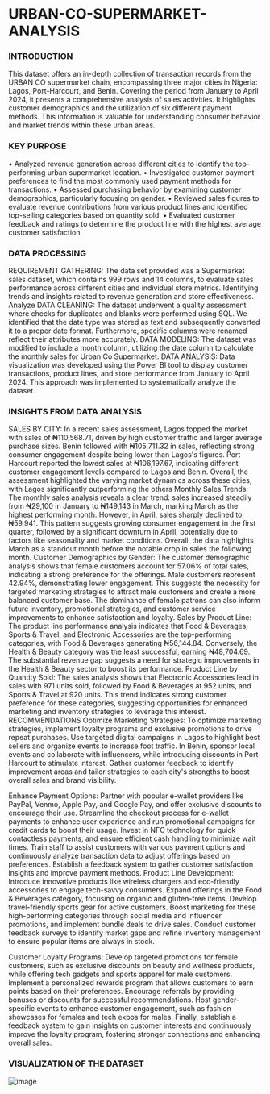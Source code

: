 # URBAN-CO-SUPERMARKET-ANALYSIS
### INTRODUCTION
This dataset offers an in-depth collection of transaction records from the URBAN CO supermarket chain, encompassing three major cities in Nigeria: Lagos, Port-Harcourt, and Benin. Covering the period from January to April 2024, it presents a comprehensive analysis of sales activities. It highlights customer demographics and the utilization of six different payment methods. This information is valuable for understanding consumer behavior and market trends within these urban areas.
### KEY PURPOSE
•	Analyzed revenue generation across different cities to identify the top-performing urban supermarket location.
•	Investigated customer payment preferences to find the most commonly used payment methods for transactions.
•	Assessed purchasing behavior by examining customer demographics, particularly focusing on gender.
•	Reviewed sales figures to evaluate revenue contributions from various product lines and identified top-selling categories based on quantity sold.
•	Evaluated customer feedback and ratings to determine the product line with the highest average customer satisfaction.
### DATA PROCESSING
 REQUIREMENT GATHERING:  The data set provided was a Supermarket sales dataset, which contains 999 rows and 14 columns, to evaluate sales performance across different cities and individual store metrics. Identifying trends and insights related to revenue generation and store effectiveness.  Analyze 
DATA CLEANING: The dataset underwent a quality assessment where checks for duplicates and blanks were performed using SQL. We identified that the date type was stored as text and subsequently converted it to a proper date format. Furthermore, specific columns were renamed reflect their attributes more accurately.
 DATA MODELING: The dataset was modified to include a month column, utilizing the date column to calculate the monthly sales for Urban Co Supermarket.
DATA ANALYSIS: Data visualization was developed using the Power BI tool to display customer transactions, product lines, and store performance from January to April 2024. This approach was implemented to systematically analyze the dataset.
### INSIGHTS FROM DATA ANALYSIS
SALES BY CITY: In a recent sales assessment, Lagos topped the market with sales of ₦110,568.71, driven by high customer traffic and larger average purchase sizes. Benin followed with ₦105,711.32 in sales, reflecting strong consumer engagement despite being lower than Lagos's figures. Port Harcourt reported the lowest sales at ₦106,197.67, indicating different customer engagement levels compared to Lagos and Benin. Overall, the assessment highlighted the varying market dynamics across these cities, with Lagos significantly outperforming the others
Monthly Sales Trends: The monthly sales analysis reveals a clear trend: sales increased steadily from ₦29,100 in January to ₦149,143 in March, marking March as the highest performing month. However, in April, sales sharply declined to ₦59,941. This pattern suggests growing consumer engagement in the first quarter, followed by a significant downturn in April, potentially due to factors like seasonality and market conditions. Overall, the data highlights March as a standout month before the notable drop in sales the following month.
Customer Demographics by Gender: The customer demographic analysis shows that female customers account for 57.06% of total sales, indicating a strong preference for the offerings. Male customers represent 42.94%, demonstrating lower engagement. This suggests the necessity for targeted marketing strategies to attract male customers and create a more balanced customer base. The dominance of female patrons can also inform future inventory, promotional strategies, and customer service improvements to enhance satisfaction and loyalty.
Sales by Product Line: The product line performance analysis indicates that Food & Beverages, Sports & Travel, and Electronic Accessories are the top-performing categories, with Food & Beverages generating ₦56,144.84. Conversely, the Health & Beauty category was the least successful, earning ₦48,704.69. The substantial revenue gap suggests a need for strategic improvements in the Health & Beauty sector to boost its performance.
Product Line by Quantity Sold: The sales analysis shows that Electronic Accessories lead in sales with 971 units sold, followed by Food & Beverages at 952 units, and Sports & Travel at 920 units. This trend indicates strong customer preference for these categories, suggesting opportunities for enhanced marketing and inventory strategies to leverage this interest.
RECOMMENDATIONS
Optimize Marketing Strategies: To optimize marketing strategies, implement loyalty programs and exclusive promotions to drive repeat purchases. Use targeted digital campaigns in Lagos to highlight best sellers and organize events to increase foot traffic. In Benin, sponsor local events and collaborate with influencers, while introducing discounts in Port Harcourt to stimulate interest. Gather customer feedback to identify improvement areas and tailor strategies to each city's strengths to boost overall sales and brand visibility.

Enhance Payment Options: Partner with popular e-wallet providers like PayPal, Venmo, Apple Pay, and Google Pay, and offer exclusive discounts to encourage their use. Streamline the checkout process for e-wallet payments to enhance user experience and run promotional campaigns for credit cards to boost their usage. Invest in NFC technology for quick contactless payments, and ensure efficient cash handling to minimize wait times. Train staff to assist customers with various payment options and continuously analyze transaction data to adjust offerings based on preferences. Establish a feedback system to gather customer satisfaction insights and improve payment methods.
Product Line Development: Introduce innovative products like wireless chargers and eco-friendly accessories to engage tech-savvy consumers. Expand offerings in the Food & Beverages category, focusing on organic and gluten-free items. Develop travel-friendly sports gear for active customers. Boost marketing for these high-performing categories through social media and influencer promotions, and implement bundle deals to drive sales. Conduct customer feedback surveys to identify market gaps and refine inventory management to ensure popular items are always in stock.

Customer Loyalty Programs: Develop targeted promotions for female customers, such as exclusive discounts on beauty and wellness products, while offering tech gadgets and sports apparel for male customers. Implement a personalized rewards program that allows customers to earn points based on their preferences. Encourage referrals by providing bonuses or discounts for successful recommendations. Host gender-specific events to enhance customer engagement, such as fashion showcases for females and tech expos for males. Finally, establish a feedback system to gain insights on customer interests and continuously improve the loyalty program, fostering stronger connections and enhancing overall sales.
###  VISUALIZATION OF THE DATASET
![image](https://github.com/user-attachments/assets/8d69d304-9946-4a7f-86e3-a684982a06f5)








